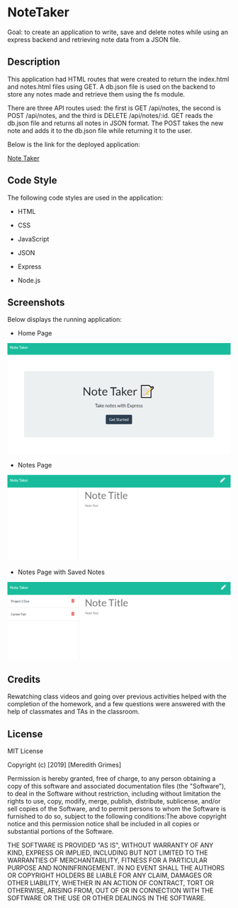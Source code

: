 # NoteTaker

Goal:  to create an application to write, save and delete notes while using an express backend and retrieving note data from a JSON file.

## Description

This application had HTML routes that were created to return the index.html and notes.html files using GET. A db.json file is used on the backend to store any notes made and retrieve them using the fs module.

There are three API routes used: the first is GET /api/notes, the second is POST /api/notes, and the third is DELETE /api/notes/:id. GET reads the db.json file and returns all notes in JSON format. The POST takes the new note and adds it to the db.json file while returning it to the user.

Below is the link for the deployed application:

[Note Taker](https://note-taker-magrimes.herokuapp.com/)

## Code Style

The following code styles are used in the application:

* HTML

* CSS

* JavaScript

* JSON

* Express

* Node.js  

## Screenshots

Below displays the running application:

* Home Page

<img src="./public/assets/images/homePageNoteTaker.png" width=600>

* Notes Page

<img src="./public/assets/images/notesPageNoteTaker.png" width=600>

* Notes Page with Saved Notes

<img src="./public/assets/images/savedNotesNoteTaker.png" width=600>

## Credits

Rewatching class videos and going over previous activities helped with the completion of the homework, and a few questions were answered with the help of classmates and TAs in the classroom.

## License

MIT License

Copyright (c) [2019] [Meredith Grimes]

Permission is hereby granted, free of charge, to any person obtaining a copy of this software and associated documentation files (the "Software"), to deal in the Software without restriction, including without limitation the rights to use, copy, modify, merge, publish, distribute, sublicense, and/or sell copies of the Software, and to permit persons to whom the Software is furnished to do so, subject to the following conditions:The above copyright notice and this permission notice shall be included in all copies or substantial portions of the Software.

THE SOFTWARE IS PROVIDED "AS IS", WITHOUT WARRANTY OF ANY KIND, EXPRESS OR IMPLIED, INCLUDING BUT NOT LIMITED TO THE WARRANTIES OF MERCHANTABILITY, FITNESS FOR A PARTICULAR PURPOSE AND NONINFRINGEMENT. IN NO EVENT SHALL THE AUTHORS OR COPYRIGHT HOLDERS BE LIABLE FOR ANY CLAIM, DAMAGES OR OTHER LIABILITY, WHETHER IN AN ACTION OF CONTRACT, TORT OR OTHERWISE, ARISING FROM, OUT OF OR IN CONNECTION WITH THE SOFTWARE OR THE USE OR OTHER DEALINGS IN THE SOFTWARE.
